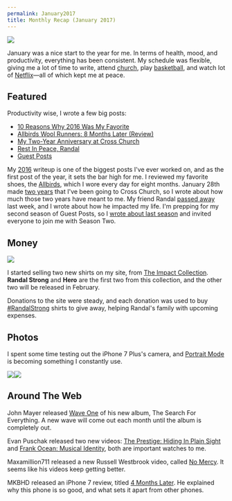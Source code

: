 ```yaml
---
permalink: January2017
title: Monthly Recap (January 2017)
---
```


![][image-1]

January was a nice start to the year for me. In terms of health, mood, and productivity, everything has been consistent. My schedule was flexible, giving me a lot of time to write, attend [church][1], play [basketball][2], and watch lot of [Netflix][3]—all of which kept me at peace.

## Featured

Productivity wise, I wrote a few big posts:

- [10 Reasons Why 2016 Was My Favorite][4]
- [Allbirds Wool Runners: 8 Months Later (Review)][5]
- [My Two-Year Anniversary at Cross Church][6]
- [Rest In Peace, Randal][7]
- [Guest Posts][8]

My [2016][9] writeup is one of the biggest posts I've ever worked on, and as the first post of the year, it sets the bar high for me. I reviewed my favorite shoes, the [Allbirds][10], which I wore every day for eight months. January 28th made [two years][11] that I've been going to Cross Church, so I wrote about how much those two years have meant to me. My friend Randal [passed away][12] last week, and I wrote about how he impacted my life. I'm prepping for my second season of Guest Posts, so I [wrote about last season][13] and invited everyone to join me with Season Two.

## Money

![][image-2]

I started selling two new shirts on my site, from [The Impact Collection][14]. **Randal Strong** and **Hero** are the first two from this collection, and the other two will be released in February.

Donations to the site were steady, and each donation was used to buy [\#RandalStrong][15] shirts to give away, helping Randal's family with upcoming expenses.

## Photos

I spent some time testing out the iPhone 7 Plus's camera, and [Portrait Mode][16] is becoming something I constantly use.

![][image-3]![][image-4]

## Around The Web

John Mayer released [Wave One][17] of his new album, The Search For Everything. A new wave will come out each month until the album is completely out.

Evan Puschak released two new videos: [The Prestige: Hiding In Plain Sight][18] and [Frank Ocean: Musical Identity][19], both are important watches to me.

Maxamillion711 released a new Russell Westbrook video, called [No Mercy][20]. It seems like his videos keep getting better.

MKBHD released an iPhone 7 review, titled [4 Months Later][21]. He explained why this phone is so good, and what sets it apart from other phones.

[1]:	http://nashp.com/tagged/cross-church-notes
[2]:	http://nashp.com/tagged/basketball-sessions
[3]:	http://nashp.com/netflix-jan-17
[4]:	http://nashp.com/2016
[5]:	http://nashp.com/allbirds
[6]:	http://nashp.com/cc2
[7]:	http://nashp.com/randal
[8]:	http://nashp.com/guests
[9]:	http://nashp.com/2016
[10]:	http://nashp.com/allbirds
[11]:	http://nashp.com/cc2
[12]:	http://nashp.com/randal
[13]:	http://nashp.com/guests
[14]:	http://nashp.com/the-impact-collection
[15]:	http://nashp.com/the-impact-collection#randal-strong
[16]:	http://nashp.com/portrait-mode
[17]:	http://nashp.com/john-mayer-the-search-for-everything-wave-one
[18]:	http://nashp.com/the-prestige-hiding-in-plain-sight
[19]:	http://nashp.com/frank-ocean-musical-identity
[20]:	http://nashp.com/russell-westbrook-no-mercy
[21]:	http://nashp.com/iphone-7-review-4-months-later

[image-1]:	https://dl.dropboxusercontent.com/s/05e2nu8oul4z2f5/2A8596FB-147D-481C-89A5-C5F1C0DFC6E7.JPG
[image-2]:	https://dl.dropboxusercontent.com/s/0j9lkbdxki042as/Image%20(13).jpeg
[image-3]:	https://dl.dropboxusercontent.com/s/wmz0ffbki9xi65q/IMG_2987.jpeg
[image-4]:	https://dl.dropboxusercontent.com/s/y7y0can145roulz/FullSizeRender%20(118).jpg